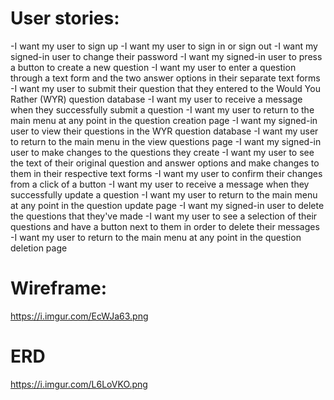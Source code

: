 # User stories:
-I want my user to sign up
-I want my user to sign in or sign out
-I want my signed-in user to change their password
-I want my signed-in user to press a button to create a new question
  -I want my user to enter a question through a text form and the two answer options in their separate text forms
  -I want my user to submit their question that they entered to the Would You Rather (WYR) question database
  -I want my user to receive a message when they successfully submit a question
  -I want my user to return to the main menu at any point in the question creation page
-I want my signed-in user to view their questions in the WYR question database
  -I want my user to return to the main menu in the view questions page
-I want my signed-in user to make changes to the questions they create
  -I want my user to see the text of their original question and answer options and make changes to them in their respective text forms
  -I want my user to confirm their changes from a click of a button
  -I want my user to receive a message when they successfully update a question
  -I want my user to return to the main menu at any point in the question update page
-I want my signed-in user to delete the questions that they've made
  -I want my user to see a selection of their questions and have a button next to them in order to delete their messages
  -I want my user to return to the main menu at any point in the question deletion page

# Wireframe:
https://i.imgur.com/EcWJa63.png

# ERD
https://i.imgur.com/L6LoVKO.png

